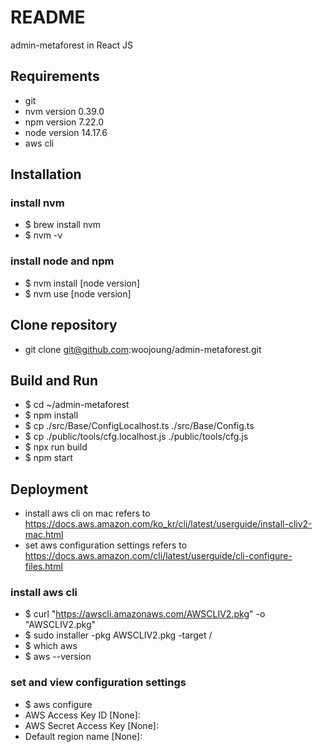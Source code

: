 # README #

admin-metaforest in React JS

## Requirements
* git
* nvm version 0.39.0
* npm version 7.22.0
* node version 14.17.6
* aws cli
## Installation
### install nvm
* $ brew install nvm
* $ nvm -v
### install node and npm 
* $ nvm install [node version]
* $ nvm use [node version]
## Clone repository
* git clone git@github.com:woojoung/admin-metaforest.git
## Build and Run
* $ cd ~/admin-metaforest
* $ npm install
* $ cp ./src/Base/ConfigLocalhost.ts ./src/Base/Config.ts
* $ cp ./public/tools/cfg.localhost.js ./public/tools/cfg.js
* $ npx run build
* $ npm start
## Deployment
* install aws cli on mac refers to https://docs.aws.amazon.com/ko_kr/cli/latest/userguide/install-cliv2-mac.html
* set aws configuration settings refers to https://docs.aws.amazon.com/cli/latest/userguide/cli-configure-files.html
### install aws cli
* $ curl "https://awscli.amazonaws.com/AWSCLIV2.pkg" -o "AWSCLIV2.pkg"
* $ sudo installer -pkg AWSCLIV2.pkg -target /
* $ which aws
* $ aws --version
### set and view configuration settings
* $ aws configure
* AWS Access Key ID [None]: 
* AWS Secret Access Key [None]: 
* Default region name [None]: 
